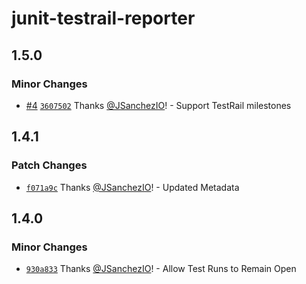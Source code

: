 # junit-testrail-reporter

## 1.5.0

### Minor Changes

- [#4](https://github.com/JSanchezIO/JSanchezIO/pull/4)
  [`3607502`](https://github.com/JSanchezIO/JSanchezIO/commit/360750254152a4fa46fdc31ad36685950b7a4318)
  Thanks [@JSanchezIO](https://github.com/JSanchezIO)! - Support TestRail milestones

## 1.4.1

### Patch Changes

- [`f071a9c`](https://github.com/JSanchezIO/JSanchezIO/commit/f071a9c3f15153916b55483f986c20e4fa2b4bb3)
  Thanks [@JSanchezIO](https://github.com/JSanchezIO)! - Updated Metadata

## 1.4.0

### Minor Changes

- [`930a833`](https://github.com/JSanchezIO/JSanchezIO/commit/930a83374d02124e6c65eff75589c6408dde8564)
  Thanks [@JSanchezIO](https://github.com/JSanchezIO)! - Allow Test Runs to Remain Open
